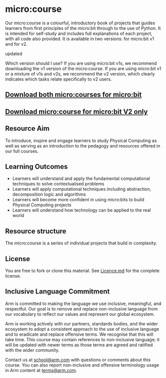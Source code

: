 # micro:course
Our micro:course is a colourful, introductory book of projects that guides learners from first principles of the micro:bit through to the use of Python. It is intended for self-study and includes full explanations of each project, with all code also provided. It is available in two versions: for micro:bit v1 and for v2.

updated

Which version should I use? If you are using micro:bit v1s, we recommend downloading the v1 version of the micro:course. If you are using micro:bit v1 or a mixture of v1s and v2s, we recommend the v2 version, which clearly indicates which tasks relate specifically to v2 users.

## [Download both micro:courses for micro:bit](https://github.com/arm-university/micro-course/archive/refs/heads/main.zip)
## [Download micro:course for micro:bit V2 only](https://github.com/arm-university/ASP_micro-course/blob/main/Arm_micro%20course_V2.pdf)

## Resource Aim
To introduce, inspire and engage learners to study Physical Computing as well as serving as an introduction to the pedagogy and resources offered in our full courses.

## Learning Outcomes
- Learners will understand and apply the fundamental computational techniques to solve contextualised problems
- Learners will apply computational techniques including abstraction, decomposition logic and algorithms
- Learners will become more confident in using micro:bits to build Physical Computing projects
- Learners will understand how technology can be applied to the real world
  
## Resource structure
The micro:course is a series of individual projects that build in complexity.

## License
You are free to fork or clone this material. See [Licence.md](https://github.com/arm-university/micro-course/blob/main/License.md) for the complete license.

## Inclusive Language Commitment
Arm is committed to making the language we use inclusive, meaningful, and respectful. Our goal is to remove and replace non-inclusive language from our vocabulary to reflect our values and represent our global ecosystem.

Arm is working actively with our partners, standards bodies, and the wider ecosystem to adopt a consistent approach to the use of inclusive language and to eradicate and replace offensive terms. We recognise that this will take time. This course may contain references to non-inclusive language; it will be updated with newer terms as those terms are agreed and ratified with the wider community.

Contact us at school@arm.com with questions or comments about this course. You can also report non-inclusive and offensive terminology usage in Arm content at terms@arm.com.
